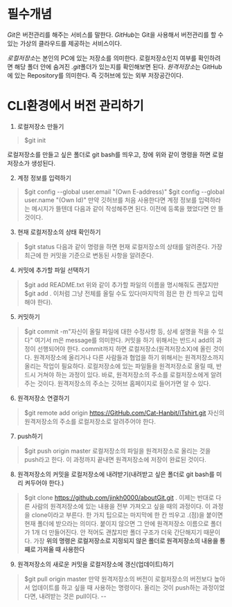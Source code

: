 # 필수개념
 *Git*은 버전관리를 해주는 서비스를 말한다.
 *GitHub*는 Git을 사용해서 버전관리를 할 수 있는 가상의 클라우드를 제공하는 서비스이다.
 
 *로컬저장소*는 본인의 PC에 있는 저장소를 의미한다. 로컬저장소인지 여부를 확인하려면 해당 폴더 안에 숨겨진 *.git*폴더가 있는지를 확인해보면 된다.
 *원격저장소*는 GitHub에 있는 Repository를 의미한다. 즉 깃허브에 있는 외부 저장공간이다.
# CLI환경에서 버전 관리하기
1. 로컬저장소 만들기
> $git init

 로컬저장소를 만들고 싶은 폴더로 git bash를 띄우고, 창에 위와 같이 명령을 하면 로컬저장소가 생성된다.

2. 계정 정보를 입력하기
> $git config --global user.email "(Own E-address)"
> $git config --global user.name "(Own Id)"
 만약 깃허브를 처음 사용한다면 계정 정보를 입력하라는 메시지가 뜰텐데 다음과 같이 작성해주면 된다. 이전에 등록을 했었다면 안 뜰 것이다.

3. 현재 로컬저장소의 상태 확인하기
> $git status
 다음과 같이 명령을 하면 현재 로컬저장소의 상태를 알려준다. 가장 최근에 한 커밋을 기준으로 변동된 사항을 알려준다.

4. 커밋에 추가할 파일 선택하기
> $git add README.txt
 위와 같이 추가할 파일의 이름을 명시해줘도 괜찮지만
> $git add .
 이처럼 그냥 전체를 올릴 수도 있다(마지막의 점은 한 칸 띄우고 입력해야 한다).

5. 커밋하기
> $git commit -m"자신이 올릴 파일에 대한 수정사항 등, 상세 설명을 적을 수 있다"
 여기서 m은 message를 의미한다. 커밋을 하기 위해서는 반드시 add의 과정이 선행되어야 한다.
 commit까지 하면 로컬저장소(원격저장소X)에 올린 것이다. 원격저장소에 올리거나 다른 사람들과 협업을 하기 위해서는 원격저장소까지 올리는 작업이 필요하다.
 로컬저장소에 있는 파일들을 원격저장소로 올릴 때, 반드시 거쳐야 하는 과정이 있다.
 바로, 원격저장소의 주소를 로컬저장소에게 알려주는 것이다. 원격저장소의 주소는 깃허브 홈페이지로 들어가면 알 수 있다.

6. 원격저장소 연결하기
> $git remote add origin https://GitHub.com/Cat-Hanbit/iTshirt.git
 자신의 원격저장소의 주소를 로컬저장소로 알려주어야 한다.

7. push하기
> $git push origin master
 로컬저장소의 파일을 원격저장소로 올리는 것을 push라고 한다. 이 과정까지 끝내면 원격저장소에 저장이 완료된 것이다.

8. 원격저장소의 커밋을 로컬저장소에 내려받기(내려받고 싶은 폴더로 git bash를 미리 켜두어야 한다.)
> $git clone https://github.com/jinkh0000/aboutGit.git .
 이제는 반대로 다른 사람의 원격저장소에 있는 내용을 전부 가져오고 싶을 때의 과정이다. 이 과정을 clone이라고 부른다.
 한 가지 팁으로는 마지막에 한 칸 띄우고 .(점)을 붙이면 현재 폴더에 받으라는 의미다. 붙이지 않으면 그 안에 원격저장소 이름으로 폴더가 1개 더 만들어진다.
 안 적어도 괜찮지만 폴더 구조가 더욱 간단해지기 때문이다. 가장
 **위의 명령은 로컬저장소로 지정되지 않은 폴더로 원격저장소의 내용을 통째로 가져올 때 사용한다**

9. 원격저장소의 새로운 커밋을 로컬저장소에 갱신(업데이트)하기
> $git pull origin master
 만약 원격저장소의 버전이 로컬저장소의 버전보다 높아서 업데이트를 하고 싶을 때 사용하는 명령이다.
 올리는 것이 push하는 과정이었다면, 내려받는 것은 pull이다.
 --


